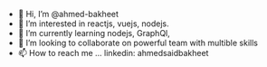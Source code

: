 - 👋 Hi, I’m @ahmed-bakheet
- 👀 I’m interested in reactjs, vuejs, nodejs.
- 🌱 I’m currently learning nodejs, GraphQl, 
- 💞️ I’m looking to collaborate on powerful team with multible skills
- 📫 How to reach me ... linkedin: ahmedsaidbakheet

<!---
ahmed-bakheet/ahmed-bakheet is a ✨ special ✨ repository because its `README.md` (this file) appears on your GitHub profile.
You can click the Preview link to take a look at your changes.
--->
